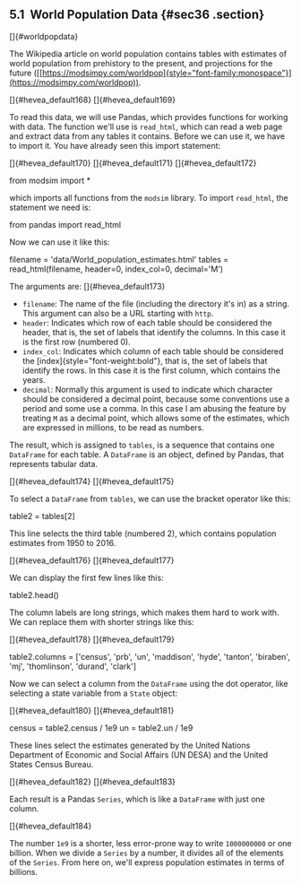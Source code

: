 ﻿5.1  World Population Data {#sec36 .section}
--------------------------

[]{#worldpopdata}

The Wikipedia article on world population contains tables with estimates
of world population from prehistory to the present, and projections for
the future
([[https://modsimpy.com/worldpop]{style="font-family:monospace"}](https://modsimpy.com/worldpop)).

[]{#hevea_default168} []{#hevea_default169}

To read this data, we will use Pandas, which provides functions for
working with data. The function we'll use is `read_html`, which can read
a web page and extract data from any tables it contains. Before we can
use it, we have to import it. You have already seen this import
statement:

[]{#hevea_default170} []{#hevea_default171} []{#hevea_default172}

from modsim import \*

which imports all functions from the `modsim` library. To import
`read_html`, the statement we need is:

from pandas import read\_html

Now we can use it like this:

filename = 'data/World\_population\_estimates.html' tables =
read\_html(filename, header=0, index\_col=0, decimal='M')

The arguments are: []{#hevea_default173}

-   `filename`: The name of the file (including the directory it's in)
    as a string. This argument can also be a URL starting with `http`.
-   `header`: Indicates which row of each table should be considered the
    header, that is, the set of labels that identify the columns. In
    this case it is the first row (numbered 0).
-   `index_col`: Indicates which column of each table should be
    considered the [index]{style="font-weight:bold"}, that is, the set
    of labels that identify the rows. In this case it is the first
    column, which contains the years.
-   `decimal`: Normally this argument is used to indicate which
    character should be considered a decimal point, because some
    conventions use a period and some use a comma. In this case I am
    abusing the feature by treating `M` as a decimal point, which allows
    some of the estimates, which are expressed in millions, to be read
    as numbers.

The result, which is assigned to `tables`, is a sequence that contains
one `DataFrame` for each table. A `DataFrame` is an object, defined by
Pandas, that represents tabular data.

[]{#hevea_default174} []{#hevea_default175}

To select a `DataFrame` from `tables`, we can use the bracket operator
like this:

table2 = tables\[2\]

This line selects the third table (numbered 2), which contains
population estimates from 1950 to 2016.

[]{#hevea_default176} []{#hevea_default177}

We can display the first few lines like this:

table2.head()

The column labels are long strings, which makes them hard to work with.
We can replace them with shorter strings like this:

[]{#hevea_default178} []{#hevea_default179}

table2.columns = \['census', 'prb', 'un', 'maddison', 'hyde', 'tanton',
'biraben', 'mj', 'thomlinson', 'durand', 'clark'\]

Now we can select a column from the `DataFrame` using the dot operator,
like selecting a state variable from a `State` object:

[]{#hevea_default180} []{#hevea_default181}

census = table2.census / 1e9 un = table2.un / 1e9

These lines select the estimates generated by the United Nations
Department of Economic and Social Affairs (UN DESA) and the United
States Census Bureau.

[]{#hevea_default182} []{#hevea_default183}

Each result is a Pandas `Series`, which is like a `DataFrame` with just
one column.

[]{#hevea_default184}

The number `1e9` is a shorter, less error-prone way to write
`1000000000` or one billion. When we divide a `Series` by a number, it
divides all of the elements of the `Series`. From here on, we'll express
population estimates in terms of billions.

